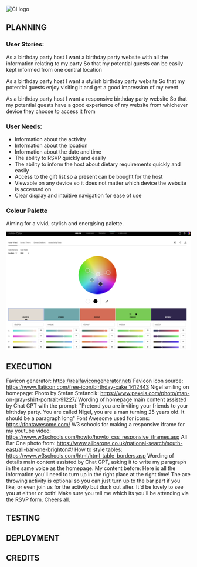 ![CI logo](https://codeinstitute.s3.amazonaws.com/fullstack/ci_logo_small.png)

## PLANNING

### User Stories:

As a birthday party host 
I want a birthday party website with all the information relating to my party
So that my potential guests can be easily kept informed from one central location

As a birthday party host
I want a stylish birthday party website 
So that my potential guests enjoy visiting it and get a good impression of my event

As a birthday party host
I want a responsive birthday party website
So that my potential guests have a good experience of my website from whichever device they choose to access it from

### User Needs:

- Information about the activity
- Information about the location
- Information about the date and time
- The ability to RSVP quickly and easily
- The ability to inform the host about dietary requirements quickly and easily
- Access to the gift list so a present can be bought for the host
- Viewable on any device so it does not matter which device the website is accessed on
- Clear display and intuitive navigation for ease of use

### Colour Palette

Aiming for a vivid, stylish and energising palette.

![Colour palette](assets/images/colourpalette.png)

## EXECUTION

Favicon generator: https://realfavicongenerator.net/
Favicon icon source: https://www.flaticon.com/free-icon/birthday-cake_1412443
Nigel smiling on homepage: Photo by Stefan Stefancik: https://www.pexels.com/photo/man-on-gray-shirt-portrait-91227/
Wording of homepage main content assisted by Chat GPT with the prompt: "Pretend you are inviting your friends to your birthday party. You are called Nigel, you are a man turning 25 years old. It should be a paragraph long"
Font Awesome used for icons: https://fontawesome.com/
W3 schools for making a responsive iframe for my youtube video: https://www.w3schools.com/howto/howto_css_responsive_iframes.asp
All Bar One photo from: https://www.allbarone.co.uk/national-search/south-east/all-bar-one-brighton#/
How to style tables: https://www.w3schools.com/html/html_table_borders.asp
Wording of details main content assisted by Chat GPT, asking it to write my paragraph in the same voice as the homepage. My content before: Here is all the information you'll need to turn up in the right place at the right time! The axe throwing activity is optional so you can just turn up to the bar part if you like, or even join us for the activity but duck out after. It'd be lovely to see you at either or both! Make sure you tell me which its you'll be attending via the RSVP form. Cheers all.

## TESTING

## DEPLOYMENT

## CREDITS
